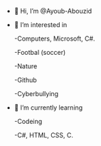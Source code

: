 - 👋 Hi, I’m @Ayoub-Abouzid
- 👀 I’m interested in
  
  -Computers, Microsoft, C#.

  -Footbal (soccer)

  -Nature

  -Github

  -Cyberbullying
  
  
- 🌱 I’m currently learning

    -Codeing

    -C#, HTML, CSS, C.


  

<!---
Ayoub-Abouzid/Ayoub-Abouzid is a ✨ special ✨ repository because its `README.md` (this file) appears on your GitHub profile.
You can click the Preview link to take a look at your changes.
--->
